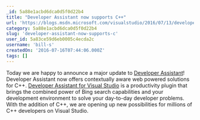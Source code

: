 ```yaml
---
_id: 5a88e1acbd6dca0d5f0d22b4
title: "Developer Assistant now supports C++"
url: 'https://blogs.msdn.microsoft.com/visualstudio/2016/07/13/developer-assistant-supports-cpp/'
category: 5a88e1acbd6dca0d5f0d22b4
slug: 'developer-assistant-now-supports-c'
user_id: 5a83ce59d6eb0005c4ecda2c
username: 'bill-s'
createdOn: '2016-07-16T07:44:06.000Z'
tags: []
---
```


Today we are happy to announce a major update to <a href="https://blogs.msdn.microsoft.com/onecode/p/devassistant/">Developer Assistant</a>! Developer Assistant now offers contextually aware web powered solutions for C++. <a href="http://www.microsoft.com/click/services/Redirect2.ashx?CR_CC=200627594">Developer Assistant for Visual Studio</a> is a productivity plugin that brings the combined power of Bing search capabilities and your development environment to solve your day-to-day developer problems. With the addition of C++, we are opening up new possibilities for millions of C++ developers on Visual Studio.
